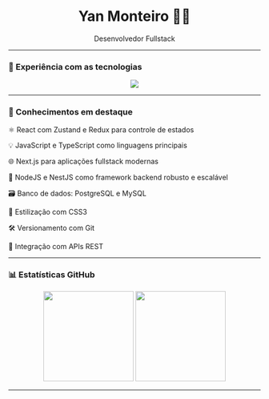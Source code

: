 <h1 align="center">Yan Monteiro 👨‍💻</h1>
<p align="center">Desenvolvedor Fullstack </p>

---
### 🚀 Experiência com as tecnologias

<div align="center"> 
  <img src="https://skillicons.dev/icons?i=html,css,js,ts,react,nextjs,nestjs,postgres,mysql,git" /> 
</div>

---

### 🧠 Conhecimentos em destaque

⚛️ React com Zustand e Redux para controle de estados

💡 JavaScript e TypeScript como linguagens principais

🌐 Next.js para aplicações fullstack modernas

🚀 NodeJS e NestJS como framework backend robusto e escalável

🗃️ Banco de dados: PostgreSQL e MySQL

🎨 Estilização com CSS3

🛠️ Versionamento com Git

🔗 Integração com APIs REST

---

### 📊 Estatísticas GitHub

<p align="center">
  <img height="180em" src="https://github-readme-stats.vercel.app/api?username=yanalmeida2411&show_icons=true&theme=tokyonight&count_private=true" />
  <img height="180em" src="https://github-readme-stats.vercel.app/api/top-langs/?username=yanalmeida2411&layout=compact&theme=tokyonight" />
</p>

---
